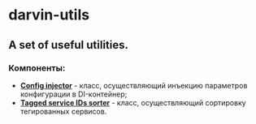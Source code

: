 # darvin-utils

## A set of useful utilities.

### Компоненты:

- [**Config injector**](Resources/doc/config_injector.md) - класс, осуществляющий инъекцию параметров конфигурации в
 DI-контейнер;
- [**Tagged service IDs sorter**](Resources/doc/tagged_service_ids_sorter.md) - класс, осуществляющий сортировку
 тегированных сервисов.
